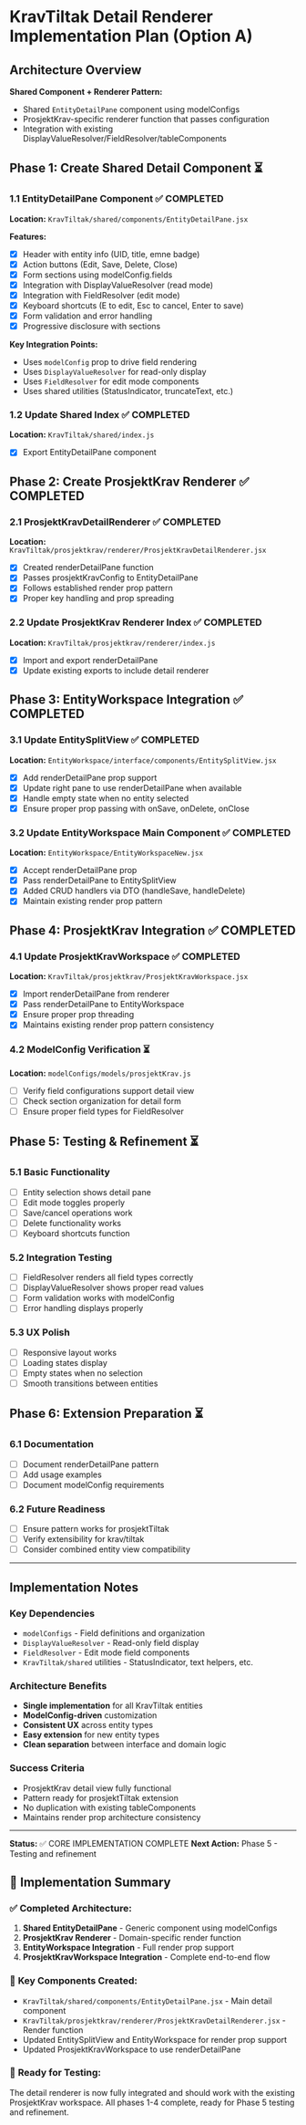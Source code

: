 # KravTiltak Detail Renderer Implementation Plan (Option A)

## Architecture Overview

**Shared Component + Renderer Pattern:**
- Shared `EntityDetailPane` component using modelConfigs
- ProsjektKrav-specific renderer function that passes configuration
- Integration with existing DisplayValueResolver/FieldResolver/tableComponents

## Phase 1: Create Shared Detail Component ⏳

### 1.1 EntityDetailPane Component ✅ COMPLETED
**Location:** `KravTiltak/shared/components/EntityDetailPane.jsx`

**Features:**
- [x] Header with entity info (UID, title, emne badge)
- [x] Action buttons (Edit, Save, Delete, Close)
- [x] Form sections using modelConfig.fields
- [x] Integration with DisplayValueResolver (read mode)
- [x] Integration with FieldResolver (edit mode)
- [x] Keyboard shortcuts (E to edit, Esc to cancel, Enter to save)
- [x] Form validation and error handling
- [x] Progressive disclosure with sections

**Key Integration Points:**
- Uses `modelConfig` prop to drive field rendering
- Uses `DisplayValueResolver` for read-only display
- Uses `FieldResolver` for edit mode components
- Uses shared utilities (StatusIndicator, truncateText, etc.)

### 1.2 Update Shared Index ✅ COMPLETED
**Location:** `KravTiltak/shared/index.js`

- [x] Export EntityDetailPane component

## Phase 2: Create ProsjektKrav Renderer ✅ COMPLETED

### 2.1 ProsjektKravDetailRenderer ✅ COMPLETED
**Location:** `KravTiltak/prosjektkrav/renderer/ProsjektKravDetailRenderer.jsx`

- [x] Created renderDetailPane function
- [x] Passes prosjektKravConfig to EntityDetailPane
- [x] Follows established render prop pattern
- [x] Proper key handling and prop spreading

### 2.2 Update ProsjektKrav Renderer Index ✅ COMPLETED
**Location:** `KravTiltak/prosjektkrav/renderer/index.js`

- [x] Import and export renderDetailPane
- [x] Update existing exports to include detail renderer

## Phase 3: EntityWorkspace Integration ✅ COMPLETED

### 3.1 Update EntitySplitView ✅ COMPLETED
**Location:** `EntityWorkspace/interface/components/EntitySplitView.jsx`

- [x] Add renderDetailPane prop support
- [x] Update right pane to use renderDetailPane when available
- [x] Handle empty state when no entity selected
- [x] Ensure proper prop passing with onSave, onDelete, onClose

### 3.2 Update EntityWorkspace Main Component ✅ COMPLETED
**Location:** `EntityWorkspace/EntityWorkspaceNew.jsx`

- [x] Accept renderDetailPane prop
- [x] Pass renderDetailPane to EntitySplitView
- [x] Added CRUD handlers via DTO (handleSave, handleDelete)
- [x] Maintain existing render prop pattern

## Phase 4: ProsjektKrav Integration ✅ COMPLETED

### 4.1 Update ProsjektKravWorkspace ✅ COMPLETED
**Location:** `KravTiltak/prosjektkrav/ProsjektKravWorkspace.jsx`

- [x] Import renderDetailPane from renderer
- [x] Pass renderDetailPane to EntityWorkspace
- [x] Ensure proper prop threading
- [x] Maintains existing render prop pattern consistency

### 4.2 ModelConfig Verification ⏳
**Location:** `modelConfigs/models/prosjektKrav.js`

- [ ] Verify field configurations support detail view
- [ ] Check section organization for detail form
- [ ] Ensure proper field types for FieldResolver

## Phase 5: Testing & Refinement ⏳

### 5.1 Basic Functionality
- [ ] Entity selection shows detail pane
- [ ] Edit mode toggles properly
- [ ] Save/cancel operations work
- [ ] Delete functionality works
- [ ] Keyboard shortcuts function

### 5.2 Integration Testing
- [ ] FieldResolver renders all field types correctly
- [ ] DisplayValueResolver shows proper read values
- [ ] Form validation works with modelConfig
- [ ] Error handling displays properly

### 5.3 UX Polish
- [ ] Responsive layout works
- [ ] Loading states display
- [ ] Empty states when no selection
- [ ] Smooth transitions between entities

## Phase 6: Extension Preparation ⏳

### 6.1 Documentation
- [ ] Document renderDetailPane pattern
- [ ] Add usage examples
- [ ] Document modelConfig requirements

### 6.2 Future Readiness
- [ ] Ensure pattern works for prosjektTiltak
- [ ] Verify extensibility for krav/tiltak
- [ ] Consider combined entity view compatibility

---

## Implementation Notes

### Key Dependencies
- `modelConfigs` - Field definitions and organization
- `DisplayValueResolver` - Read-only field display
- `FieldResolver` - Edit mode field components
- `KravTiltak/shared` utilities - StatusIndicator, text helpers, etc.

### Architecture Benefits
- **Single implementation** for all KravTiltak entities
- **ModelConfig-driven** customization
- **Consistent UX** across entity types
- **Easy extension** for new entity types
- **Clean separation** between interface and domain logic

### Success Criteria
- ProsjektKrav detail view fully functional
- Pattern ready for prosjektTiltak extension
- No duplication with existing tableComponents
- Maintains render prop architecture consistency

---

**Status:** ✅ CORE IMPLEMENTATION COMPLETE
**Next Action:** Phase 5 - Testing and refinement

## 🎉 Implementation Summary

### ✅ **Completed Architecture:**
1. **Shared EntityDetailPane** - Generic component using modelConfigs
2. **ProsjektKrav Renderer** - Domain-specific render function  
3. **EntityWorkspace Integration** - Full render prop support
4. **ProsjektKravWorkspace Integration** - Complete end-to-end flow

### 🔧 **Key Components Created:**
- `KravTiltak/shared/components/EntityDetailPane.jsx` - Main detail component
- `KravTiltak/prosjektkrav/renderer/ProsjektKravDetailRenderer.jsx` - Render function
- Updated EntitySplitView and EntityWorkspace for render prop support
- Updated ProsjektKravWorkspace to use renderDetailPane

### 🚀 **Ready for Testing:**
The detail renderer is now fully integrated and should work with the existing ProsjektKrav workspace. All phases 1-4 complete, ready for Phase 5 testing and refinement.